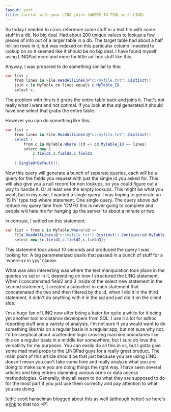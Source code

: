 ```yaml
---
layout: post
title: Careful with your LINQ joins (WHERE IN TSQL with LINQ)
---
```


So today I needed to cross reference some stuff in a text file with some stuff in a db. No big deal. Had about 200 unique values to lookup a few pieces of info out of a larger table in a db. The target table had about a half million rows in it, but was indexed on this particular column I needed to lookup on so it seemed like it should be no big deal. I have found myself using LINQPad more and more for little ad-hoc stuff like this.

Anyway, I was prepared to do something similar to this:

```csharp
var list =
    from lines in File.ReadAllLines(@"c:\myfile.txt").Distinct()
    join c in MyTable on lines equals c.MyTable_ID
    select c;
```

The problem with this is it grabs the entire table back and joins it. That's not really what I want and not optimal. If you look at the sql generated it should have one select that grabs the entire table.

However you can do something like this:

```csharp
var list =
    from lines in File.ReadAllLines(@"c:\myfile.txt").Distinct()
    select (
        from c in MyTable.Where (cd => cd.MyTable_ID == lines)
        select new {
            c.field1,c.field2,c.field3
            }
    ).SingleOrDefault();
```

Now this query will generate a bunch of separate queries, each will be a query for the fields you request with just the single id you asked for. This will also give you a null record for non lookups, so you could figure out a way to handle it. Or at least see the empty lookups. This might be what you want, but in my case, I wanted a single query. I was hoping to generate an 'IS IN' type tsql where statement. One single query. The query above *did* reduce my query time from 'OMFG this is never going to complete and people will hate me for hanging up the server' to about a minute or two.

In contrast, I settled on this statement:

```csharp
var list = from c in MyTable.Where(cd =>
    File.ReadAllLines(@"c:\myfile.txt").Distinct().Contains(cd.MyTable_ID))
    select new {c.field1,c.field2,c.field3};
```

This statement took about 10 seconds and produced the query I was looking for. A big parameterized dealio that passed in a bunch of stuff for a 'where xx in yyy' clause.

What was also interesting was where the text manipulation took place in the queries vs sql or in IL depending on how I structured the LINQ statement. When I concatenated field2 and 3 inside of the select new statement in the second statement, it created a subselect in each statement that concatenated the two and then filtered by the id, when I did it in the third statement, it didn't do anything with it in the sql and just did it on the client side.

I'm a huge fan of LINQ now after being a hater for quite a while for it being yet another tool to distance developers from SQL. I use it a lot for adhoc reporting stuff and a variety of analysis. I'm not sure if you would want to do something like this on a regular basis in a regular app, but not sure why not. I'd be skeptical about unattended logic crossing machine boundaries like this on a regular basis in a middle tier somewhere, but I sure do love the versatility for my purposes. You can easily do all this in vs, but I gotta give some mad mad props to the LINQPad guys for a really great product. The main point of this article should be that just because you are using LINQ doesn't mean you can't take some time and really analyze what you are doing to make sure you are doing things the right way. I have seen several articles and blog entries slamming various orms or data access methodologies. Generally, they all seem to do what they are supposed to do for the most part if you just use them correctly and pay attention to what you are doing.

[edit: scott hanselman blogged about this as well (although better) so here's a [link](http://www.hanselman.com/blog/TheWeeklySourceCode52YouKeepUsingThatLINQIDunnaThinkItMeansWhatYouThinkItMeans.aspx?utm_source=feedburner&utm_medium=feed&utm_campaign=Feed%3A+ScottHanselman+%28Scott+Hanselman+-+ComputerZen.com%29) to that too =P]
